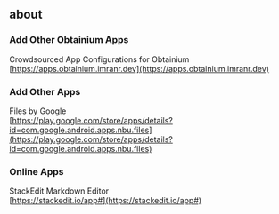 ## about

### Add Other Obtainium Apps
Crowdsourced App Configurations for Obtainium<br>
[https://apps.obtainium.imranr.dev](https://apps.obtainium.imranr.dev)  

### Add Other Apps
Files by Google<br>
[https://play.google.com/store/apps/details?id=com.google.android.apps.nbu.files](https://play.google.com/store/apps/details?id=com.google.android.apps.nbu.files)

### Online Apps
StackEdit Markdown Editor<br>
[https://stackedit.io/app#](https://stackedit.io/app#)
